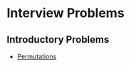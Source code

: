 # Interview Problems

## Introductory Problems
- [Permutations](https://cses.fi/problemset/task/1070)